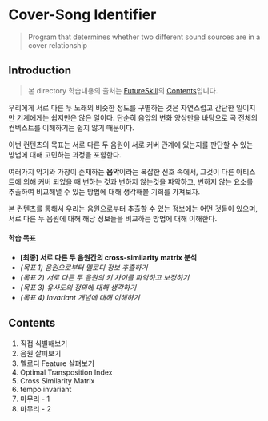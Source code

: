 # Cover-Song Identifier
> Program that determines whether two different sound sources are in a cover relationship



## Introduction

> 본 directory 학습내용의 출처는 [FutureSkill](https://futureskill.io/)의 [Contents](https://futureskill.io/content/02a953a4-e401-4539-b518-f0a7bd7d67c6)입니다.



우리에게 서로 다른 두 노래의 비슷한 정도를 구별하는 것은 자연스럽고 간단한 일이지만 기계에게는 쉽지만은 않은 일이다. 단순히 음압의 변화 양상만을 바탕으로 곡 전체의 컨텍스트를 이해하기는 쉽지 않기 때문이다.

이번 컨텐츠의 목표는 서로 다른 두 음원이 서로 커버 관계에 있는지를 판단할 수 있는 방법에 대해 고민하는 과정을 포함한다.

여러가지 악기와 가창이 존재하는 **음악**이라는 복잡한 신호 속에서, 그것이 다른 아티스트에 의해 커버 되었을 때 변하는 것과 변하지 않는것을 파악하고, 변하지 않는 요소를 추출하여 비교해낼 수 있는 방법에 대해 생각해볼 기회를 가져보자.

본 컨텐츠를 통해서 우리는 음원으로부터 추출할 수 있는 정보에는 어떤 것들이 있으며, 서로 다른 두 음원에 대해 해당 정보들을 비교하는 방법에 대해 이해한다.



#### 학습 목표

- **[최종] 서로 다른 두 음원간의 cross-similarity matrix 분석**
- *(목표 1) 음원으로부터 멜로디 정보 추출하기*
- *(목표 2) 서로 다른 두 음원의 키 차이를 파악하고 보정하기*
- *(목표 3) 유사도의 정의에 대해 생각하기*
- *(목표 4) Invariant 개념에 대해 이해하기*



## Contents



1. 직접 식별해보기
2. 음원 살펴보기
3. 멜로디 Feature 살펴보기
4. Optimal Transposition Index
5. Cross Similarity Matrix
6. tempo invariant
7. 마무리 - 1
8. 마무리 - 2
